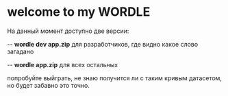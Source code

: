 # welcome to my WORDLE

На данный момент доступно две версии:

-- **wordle dev app.zip** для разработчиков, где видно какое слово загадано

-- **wordle app.zip** для всех остальных 

попробуйте выйграть, не знаю получится ли с таким кривым датасетом, но будет забавно это точно.


